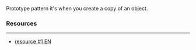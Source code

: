 Prototype pattern it's when you create a copy of an object.


### Resources 

--- 
* [resource #1 EN](https://addyosmani.com/resources/essentialjsdesignpatterns/book/#prototypepatternjavascript)
